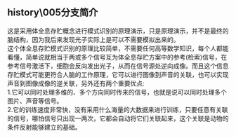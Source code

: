 ﻿## history\005分支简介
这是采用体全息存贮概念进行模式识别的原理演示，只是原理演示，并不是最终的脑结构，因为我后来发现光子实际上是可以不需要模拟出来的。  
这个体全息存贮模式识别的原理比较简单，不需要任何高等数学知识，每个人都能看懂，简单说就相当于两或多个信号互为体全息存贮方案中的参考(检索)信号，在参考信号激活下，细胞会反向发出光子，从而在信号源处逆向成像。而且这个信息存贮模式可能更符合人脑的工作原理，它可以进行图像到声音的关联，也可以实现声音到图像成像的逆关联，另外还有两个重要优点:  
1.它可以同时处理多维的、多个方向同时传来的信号，也就是说可以同时处理多个图片、声音等信号。  
2.它的训练速度非常快，没有采用什么海量的大数据来进行训练，只要任意有关联的信号，哪怕信号只出现一两次，它都会自动将它们关联起来，这个关联是动物的条件反射能够建立的基础。